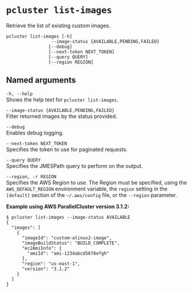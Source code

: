 # `pcluster list-images`<a name="pcluster.list-images-v3"></a>

Retrieve the list of existing custom images\.

```
pcluster list-images [-h] 
                 --image-status {AVAILABLE,PENDING,FAILED}
                [--debug]
                [--next-token NEXT_TOKEN]
                [--query QUERY]
                [--region REGION]
```

## Named arguments<a name="pcluster-v3.list-images.namedargs"></a>

`-h, --help`  
Shows the help text for `pcluster list-images`\.

`--image-status {AVAILABLE,PENDING,FAILED}`  
Filter returned images by the status provided\.

`--debug`  
Enables debug logging\.

`--next-token NEXT_TOKEN`  
Specifies the token to use for paginated requests\.

`--query QUERY`  
Specifies the JMESPath query to perform on the output\.

`--region, -r REGION`  
Specifies the AWS Region to use\. The Region must be specified, using the `AWS_DEFAULT_REGION` environment variable, the `region` setting in the `[default]` section of the `~/.aws/config` file, or the `--region` parameter\.

**Example using AWS ParallelCluster version 3\.1\.2:**

```
$ pcluster list-images --image-status AVAILABLE
{
  "images": [
    {
      "imageId": "custom-alinux2-image",
      "imageBuildStatus": "BUILD_COMPLETE",
      "ec2AmiInfo": {
        "amiId": "ami-1234abcd5678efgh"
      },
      "region": "us-east-1",
      "version": "3.1.2"
    }
  ]
}
```